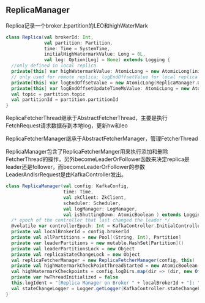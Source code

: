 ## ReplicaManager

Replica记录一个broker上partition的LEO和highWaterMark

```scala
class Replica(val brokerId: Int,
              val partition: Partition,
              time: Time = SystemTime,
              initialHighWatermarkValue: Long = 0L,
              val log: Option[Log] = None) extends Logging {
  //only defined in local replica
  private[this] var highWatermarkValue: AtomicLong = new AtomicLong(initialHighWatermarkValue)
  // only used for remote replica; logEndOffsetValue for local replica is kept in log
  private[this] var logEndOffsetValue = new AtomicLong(ReplicaManager.UnknownLogEndOffset)
  private[this] var logEndOffsetUpdateTimeMsValue: AtomicLong = new AtomicLong(time.milliseconds)
  val topic = partition.topic
  val partitionId = partition.partitionId
}
```

ReplicaFetcherThread继承于AbstractFetcherThread，主要是执行FetchRequest请求数据存到本地log，更新hw和leo

ReplicaFetcherManager继承于AbstractFetcherManager，管理FetcherThread

ReplicaManager包含了ReplicaFetcherManger用来执行添加和删除FetcherThread的操作，另外becomeLeaderOrFollower函数来决定replica是leader还是follower，而becomeLeaderOrFollower的参数LeaderAndIsrRequest是由KafkaController发出。

```scala
class ReplicaManager(val config: KafkaConfig, 
                     time: Time, 
                     val zkClient: ZkClient, 
                     scheduler: Scheduler,
                     val logManager: LogManager,
                     val isShuttingDown: AtomicBoolean ) extends Logging with KafkaMetricsGroup {
  /* epoch of the controller that last changed the leader */
  @volatile var controllerEpoch: Int = KafkaController.InitialControllerEpoch - 1
  private val localBrokerId = config.brokerId
  private val allPartitions = new Pool[(String, Int), Partition]
  private var leaderPartitions = new mutable.HashSet[Partition]()
  private val leaderPartitionsLock = new Object
  private val replicaStateChangeLock = new Object
  val replicaFetcherManager = new ReplicaFetcherManager(config, this)
  private val highWatermarkCheckPointThreadStarted = new AtomicBoolean(false)
  val highWatermarkCheckpoints = config.logDirs.map(dir => (dir, new OffsetCheckpoint(new File(dir, ReplicaManager.HighWatermarkFilename)))).toMap
  private var hwThreadInitialized = false
  this.logIdent = "[Replica Manager on Broker " + localBrokerId + "]: "
  val stateChangeLogger = Logger.getLogger(KafkaController.stateChangeLogger)
}
```